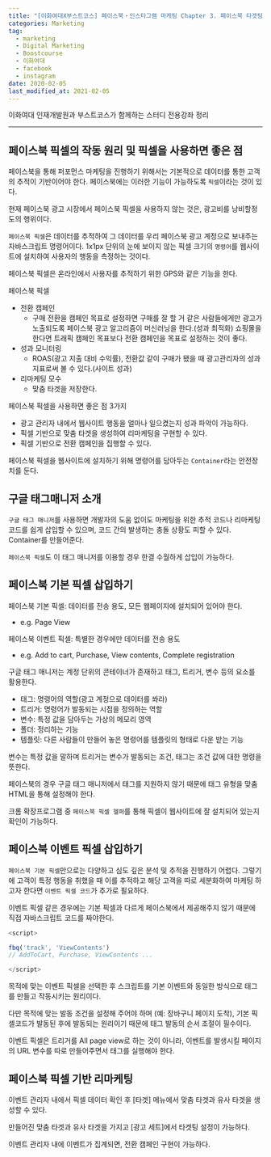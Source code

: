 ```yaml
---  
title: "[이화여대X부스트코스] 페이스북・인스타그램 마케팅 Chapter 3. 페이스북 타겟팅"  
categories: Marketing  
tag:
  - marketing
  - Digital Marketing
  - Boostcourse
  - 이화여대
  - facebook
  - instagram
date: 2020-02-05
last_modified_at: 2021-02-05
---  
```


이화여대 인재개발원과 부스트코스가 함께하는 스터디 전용강좌 정리

---

## 페이스북 픽셀의 작동 원리 및 픽셀을 사용하면 좋은 점

페이스북을 통해 퍼포먼스 마케팅을 진행하기 위해서는 기본적으로 데이터를 통한 고객의 추적이 기반이어야 한다. 페이스북에는 이러한 기능이 가능하도록 `픽셀`이라는 것이 있다.

현재 페이스북 광고 시장에서 페이스북 픽셀을 사용하지 않는 것은, 광고비를 낭비할정도의 행위이다.

`페이스북 픽셀`은 데이터를 추적하여 그 데이터를 우리 페이스북 광고 계정으로 보내주는 자바스크립트 명령어이다. 1x1px 단위의 눈에 보이지 않는 픽셀 크기의 `명령어`를 웹사이트에 설치하여 사용자의 행동을 측정하는 것이다.

페이스북 픽셀은 온라인에서 사용자를 추적하기 위한 GPS와 같은 기능을 한다.

페이스북 픽셀
- 전환 캠페인
  - 구매 전환을 캠페인 목표로 설정하면 구매를 잘 할 거 같은 사람들에게만 광고가 노출되도록 페이스북 광고 알고리즘이 머신러닝을 한다.(성과 최적화) 쇼핑몰을 한다면 트래픽 캠페인 목표보다 전환 캠페인을 목표로 설정하는 것이 좋다.
- 성과 모니터링
  - ROAS(광고 지출 대비 수익률), 전환값 같이 구매가 됐을 때 광고관리자의 성과 지표로써 볼 수 있다.(사이트 성과)
- 리마케팅 모수
  - 맞춤 타겟을 저장한다.

페이스북 픽셀을 사용하면 좋은 점 3가지
- 광고 관리자 내에서 웹사이트 행동을 얼마나 일으켰는지 성과 파악이 가능하다.
- 픽셀 기반으로 맞춤 타겟을 생성하여 리마케팅을 구현할 수 있다.
- 픽셀 기반으로 전환 캠페인을 집행할 수 있다.

페이스북 픽셀을 웹사이트에 설치하기 위해 명령어를 담아두는 `Container`라는 안전장치를 둔다. 

## 구글 태그매니저 소개

`구글 태그 매니저`를 사용하면 개발자의 도움 없이도 마케팅을 위한 추적 코드나 리마케팅 코드를 쉽게 삽입할 수 있으며, 코드 간의 발생하는 충돌 상황도 피할 수 있다. Container를 만들어준다.

`페이스북 픽셀`도 이 태그 매니저를 이용할 경우 한결 수월하게 삽입이 가능하다.

## 페이스북 기본 픽셀 삽입하기

페이스북 기본 픽셀: 데이터를 전송 용도, 모든 웹페이지에 설치되어 있어야 한다. 
- e.g. Page View

페이스북 이벤트 픽셀: 특별한 경우에만 데이터를 전송 용도
- e.g. Add to cart, Purchase, View contents, Complete registration

구글 태그 매니저는 계정 단위의 콘테이너가 존재하고 태그, 트리거, 변수 등의 요소를 활용한다.
- 태그: 명령어의 역할(광고 계정으로 데이터를 쏴라)
- 트리거: 명령어가 발동되는 시점을 정의하는 역할
- 변수: 특정 값을 담아두는 가상의 메모리 영역
- 폴더: 정리하는 기능
- 템플릿: 다른 사람들이 만들어 놓은 명령어를 템플릿의 형태로 다운 받는 기능

변수는 특정 값을 말하며 트리거는 변수가 발동되는 조건, 태그는 조건 값에 대한 명령을 뜻한다.

페이스북의 경우 구글 태그 매니저에서 태그를 지원하지 않기 때문에 태그 유형을 맞춤 HTML을 통해 설정해야 한다.

크롬 확장프로그램 중 `페이스북 픽셀 헬퍼`를 통해 픽셀이 웹사이트에 잘 설치되어 있는지 확인이 가능하다.

## 페이스북 이벤트 픽셀 삽입하기

`페이스북 기본 픽셀`만으로는 다양하고 심도 깊은 분석 및 추적을 진행하기 어렵다. 그렇기에 고객이 특정 행동을 취했을 때 이를 추적하고 해당 고객을 따로 세분화하여 마케팅 하고자 한다면 `이벤트 픽셀 코드`가 추가로 필요하다.

이벤트 픽셀 같은 경우에는 기본 픽셀과 다르게 페이스북에서 제공해주지 않기 때문에 직접 자바스크립트 코드를 짜야한다. 

```javascript
<script>

fbq('track', 'ViewContents') 
// AddToCart, Purchase, ViewContents ...

</script>
```

목적에 맞는 이벤트 픽셀을 선택한 후 스크립트를 기본 이벤트와 동일한 방식으로 태그를 만들고 작동시키는 원리이다.

다만 목적에 맞는 발동 조건을 설정해 주어야 하며 (예: 장바구니 페이지 도착), 기본 픽셀코드가 발동된 후에 발동되는 원리이기 때문에 태그 발동의 순서 조절이 필수이다.

이벤트 픽셀은 트리거를 All page view로 하는 것이 아니라, 이벤트를 발생시킬 페이지의 URL 변수를 따로 만들어주면서 태그를 실행해야 한다.

## 페이스북 픽셀 기반 리마케팅

이벤트 관리자 내에서 픽셀 데이터 확인 후 [타겟] 메뉴에서 맞춤 타겟과 유사 타겟을 생성할 수 있다.

만들어진 맞춤 타겟과 유사 타겟을 가지고 [광고 세트]에서 타겟팅 설정이 가능하다.

이벤트 관리자 내에 이벤트가 집계되면, 전환 캠페인 구현이 가능하다.